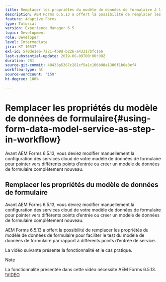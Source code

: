 ```yaml
---
title: Remplacer les propriétés du modèle de données de formulaire à l’aide de la configuration OSGi
description: AEM Forms 6.5.13 a offert la possibilité de remplacer les propriétés du modèle de données de formulaire pour faciliter le test d’un modèle de données de formulaire par rapport à différents points d’entrée.
feature: Adaptive Forms
type: Tutorial
version: Experience Manager 6.5
topic: Development
role: Developer
level: Intermediate
jira: KT-10537
exl-id: 570de1e6-7221-4b8d-b226-a43317bfc166
last-substantial-update: 2019-06-09T00:00:00Z
duration: 281
source-git-commit: 48433a5367c281cf5a1c106b08a1306f1b0e8ef4
workflow-type: ht
source-wordcount: '159'
ht-degree: 100%

---
```


# Remplacer les propriétés du modèle de données de formulaire{#using-form-data-model-service-as-step-in-workflow}

Avant AEM Forms 6.5.13, vous deviez modifier manuellement la configuration des services cloud de votre modèle de données de formulaire pour pointer vers différents points d’entrée ou créer un modèle de données de formulaire complètement nouveau.

## Remplacer les propriétés du modèle de données de formulaire

Avant AEM Forms 6.5.13, vous deviez modifier manuellement la configuration des services cloud de votre modèle de données de formulaire pour pointer vers différents points d’entrée ou créer un modèle de données de formulaire complètement nouveau.

AEM Forms 6.5.13 a offert la possibilité de remplacer les propriétés du modèle de données de formulaire pour faciliter le test du modèle de données de formulaire par rapport à différents points d’entrée de service.

La vidéo suivante présente la fonctionnalité et le cas pratique.

>[!NOTE]
>La fonctionnalité présentée dans cette vidéo nécessite AEM Forms 6.5.13.
>[!VIDEO](https://video.tv.adobe.com/v/343762?quality=12&learn=on)
